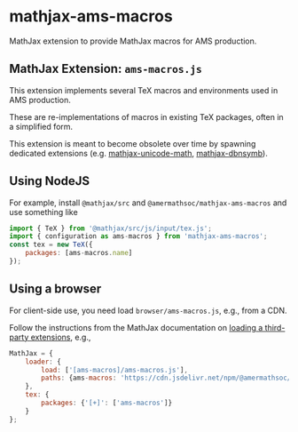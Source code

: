 # mathjax-ams-macros

MathJax extension to provide MathJax macros for AMS production.

## MathJax Extension: `ams-macros.js`

This extension implements several TeX macros and environments used in AMS production.

These are re-implementations of macros in existing TeX packages, often in a simplified form.

This extension is meant to become obsolete over time by spawning dedicated extensions (e.g. [mathjax-unicode-math](https://github.com/AmerMathSoc/mathjax-unicode-math), [mathjax-dbnsymb](https://github.com/AmerMathSoc/mathjax-dbnsymb)).

## Using NodeJS

For example, install `@mathjax/src` and `@amermathsoc/mathjax-ams-macros` and use something like

```js
import { TeX } from '@mathjax/src/js/input/tex.js';
import { configuration as ams-macros } from 'mathjax-ams-macros';
const tex = new TeX({
    packages: [ams-macros.name]
});
```

## Using a browser

For client-side use, you need load `browser/ams-macros.js`, e.g., from a CDN.

Follow the instructions from the MathJax documentation on [loading a third-party extensions](http://docs.mathjax.org/en/latest/web/webpack.html#loading-the-extension), e.g.,

```js
MathJax = {
    loader: {
        load: ['[ams-macros]/ams-macros.js'],
        paths: {ams-macros: 'https://cdn.jsdelivr.net/npm/@amermathsoc/mathjax-ams-macros@5/browser'}
    },
    tex: {
        packages: {'[+]': ['ams-macros']}
    }
};
```
